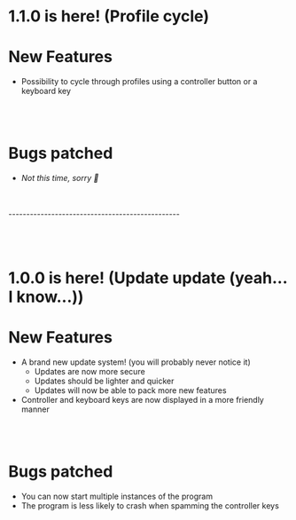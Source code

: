 # 1.1.0 is here! (Profile cycle)

# New Features
- Possibility to cycle through profiles using a controller button or a keyboard key


<br/><br/>

# Bugs patched
- *Not this time, sorry 🤷*


<br/><br/>
\-\-\-\-\-\-\-\-\-\-\-\-\-\-\-\-\-\-\-\-\-\-\-\-\-\-\-\-\-\-\-\-\-\-\-\-\-\-\-\-\-\-\-\-\-\-\-\-
<br/><br/><br/><br/>

# 1.0.0 is here! (Update update (yeah... I know...))

# New Features
- A brand new update system! (you will probably never notice it)
    - Updates are now more secure
    - Updates should be lighter and quicker
    - Updates will now be able to pack more new features
- Controller and keyboard keys are now displayed in a more friendly manner


<br/><br/>

# Bugs patched
- You can now start multiple instances of the program
- The program is less likely to crash when spamming the controller keys
